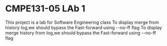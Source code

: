 # CMPE131-05 LAb 1
This project is a lab for Software Engineering class
To display merge from history log,we should bypass the Fast-forward using --no-ff flag
To display merge history from log,we should bypass the Fast-forward using --no-ff flag
